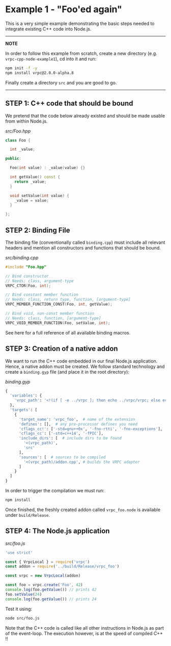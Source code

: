 # Example 1 - "Foo'ed again"

This is a very simple example demonstrating the basic steps needed to
integrate existing C++ code into Node.js.

---
**NOTE**

In order to follow this example from scratch, create a new directory (e.g.
`vrpc-cpp-node-example1`), cd into it and run:

```bash
npm init -f -y
npm install vrpc@2.0.0-alpha.8
```
Finally create a directory `src` and you are good to go.

---


## STEP 1: C++ code that should be bound

We pretend that the code below already existed and should be made usable
from within Node.js.

*src/Foo.hpp*
```cpp
class Foo {

  int _value;

public:

  Foo(int value) : _value(value) {}

  int getValue() const {
    return _value;
  }

  void setValue(int value) {
    _value = value;
  }

};
```

## STEP 2: Binding File

The binding file (conventionally called `binding.cpp`) must include all relevant
headers and mention all constructors and functions that should be bound.

*src/binding.cpp*

```cpp
#include "Foo.hpp"

// Bind constructor
// Needs: class, argument-type
VRPC_CTOR(Foo, int);

// Bind constant member function
// Needs: class, return type, function, [argument-type]
VRPC_MEMBER_FUNCTION_CONST(Foo, int, getValue);

// Bind void, non-const member function
// Needs: class, function, [argument-type]
VRPC_VOID_MEMBER_FUNCTION(Foo, setValue, int);
```

See here for a full reference of all available binding macros.

## STEP 3: Creation of a native addon

We want to run the C++ code embedded in our final Node.js application.
Hence, a native addon must be created. We follow standard technology
and create a `binding.gyp` file (and place it in the root directory):

*binding.gyp*
```python
{
  'variables': {
    'vrpc_path': '<!(if [ -e ../vrpc ]; then echo ../vrpc/vrpc; else echo node_modules/vrpc/vrpc; fi)'
  },
  'targets': [
    {
      'target_name': 'vrpc_foo',  # name of the extension
      'defines': [],  # any pre-processor defines you need
      'cflags_cc!': ['-std=gnu++0x', '-fno-rtti', '-fno-exceptions'],
      'cflags_cc': ['-std=c++14', '-fPIC'],
      'include_dirs': [  # include dirs to be found
        '<(vrpc_path)',
        'src'
      ],
      'sources': [  # sources to be compiled
        '<(vrpc_path)/addon.cpp', # builds the VRPC adapter
      ]
    }
  ]
}
```

In order to trigger the compilation we must run:

```bash
npm install
```

Once finished, the freshly created addon called `vrpc_foo.node` is available
under `build/Release`.

## STEP 4: The Node.js application

*src/foo.js*

```javascript
'use strict'

const { VrpcLocal } = require('vrpc')
const addon = require('../build/Release/vrpc_foo')

const vrpc = new VrpcLocal(addon)

const foo = vrpc.create('Foo', 42)
console.log(foo.getValue()) // prints 42
foo.setValue(24)
console.log(foo.getValue()) // prints 24
```

Test it using:

```bash
node src/foo.js
```

Note that the C++ code is called like all other instructions in Node.js as
part of the event-loop. The execution however, is at the speed of compiled
C++ !!
